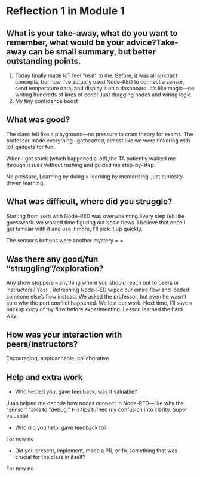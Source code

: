 # Reflection 1 in Module 1

## What is your take-away, what do you want to remember, what would be your advice?Take-away can be small summary, but better outstanding points.
1. Today finally made IoT feel "real" to me. Before, it was all abstract concepts, but now I’ve actually used Node-RED to connect a sensor, send temperature data, and display it on a dashboard. It’s like magic—no writing hundreds of lines of code! Just dragging nodes and wiring logic.
2. My tiny confidence boost
  
## What was good?
The class felt like a playground—no pressure to cram theory for exams. The professor made everything lighthearted, almost like we were tinkering with IoT gadgets for fun. 

When I got stuck (which happened a lot!),the TA patiently walked me through issues without rushing and guided me step-by-step.

No pressure, Learning by doing > learning by memorizing. just curiosity-driven learning.
  
## What was difficult, where did you struggle?
Starting from zero with Node-RED was overwhelming.Every step felt like guesswork. we wasted time figuring out basic flows. I believe that once I get familiar with it and use it more, I'll pick it up quickly.

The sensor’s buttons were another mystery =.=

## Was there any good/fun “struggling”/exploration?
Any show stoppers – anything where you should reach out to peers or instructors? 
Yes!！Refreshing Node-RED wiped our entire flow and loaded someone else’s flow instead. We asked the professor, but even he wasn’t sure why the port conflict happened. We lost our work. Next time, I’ll save a backup copy of my flow before experimenting. Lesson learned the hard way.

## How was your interaction with peers/instructors?
Encouraging, approachable, collaborative

## Help and extra work
  - Who helped you, gave feedback, was it valuable?

Juan helped me decode how nodes connect in Node-RED—like why the "sensor" talks to "debug." His tips turned my confusion into clarity. Super valuable!


  - Who did you help, gave feedback to?

For now no

  - Did you present, implement, made a PR, or fix something that was crucial for the class in itself?

For now no

